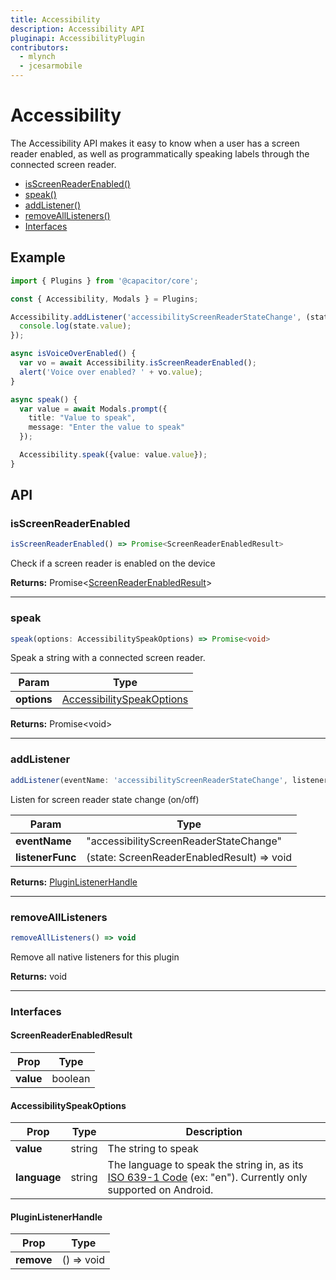 ```yaml
---
title: Accessibility
description: Accessibility API
pluginapi: AccessibilityPlugin
contributors:
  - mlynch
  - jcesarmobile
---
```


<plugin-platforms platforms="pwa,ios,android"></plugin-platforms>

# Accessibility

The Accessibility API makes it easy to know when a user has a screen reader enabled, as well as programmatically speaking
labels through the connected screen reader.

<!--DOCGEN_INDEX_START-->
* [isScreenReaderEnabled()](#isscreenreaderenabled)
* [speak()](#speak)
* [addListener()](#addlistener)
* [removeAllListeners()](#removealllisteners)
* [Interfaces](#interfaces)
<!--DOCGEN_INDEX_END-->

## Example

```typescript
import { Plugins } from '@capacitor/core';

const { Accessibility, Modals } = Plugins;

Accessibility.addListener('accessibilityScreenReaderStateChange', (state) => {
  console.log(state.value);
});

async isVoiceOverEnabled() {
  var vo = await Accessibility.isScreenReaderEnabled();
  alert('Voice over enabled? ' + vo.value);
}

async speak() {
  var value = await Modals.prompt({
    title: "Value to speak",
    message: "Enter the value to speak"
  });

  Accessibility.speak({value: value.value});
}
```

<!--DOCGEN_API_START-->
<!--Update the source file JSDoc comments and rerun docgen to update the docs below-->
## API

### isScreenReaderEnabled

```typescript
isScreenReaderEnabled() => Promise<ScreenReaderEnabledResult>
```

Check if a screen reader is enabled on the device

**Returns:** Promise&lt;[ScreenReaderEnabledResult](#screenreaderenabledresult)&gt;

--------------------


### speak

```typescript
speak(options: AccessibilitySpeakOptions) => Promise<void>
```

Speak a string with a connected screen reader.

| Param       | Type                                                    |
| ----------- | ------------------------------------------------------- |
| **options** | [AccessibilitySpeakOptions](#accessibilityspeakoptions) |

**Returns:** Promise&lt;void&gt;

--------------------


### addListener

```typescript
addListener(eventName: 'accessibilityScreenReaderStateChange', listenerFunc: ScreenReaderStateChangeCallback) => PluginListenerHandle
```

Listen for screen reader state change (on/off)

| Param            | Type                                       |
| ---------------- | ------------------------------------------ |
| **eventName**    | "accessibilityScreenReaderStateChange"     |
| **listenerFunc** | (state: ScreenReaderEnabledResult) => void |

**Returns:** [PluginListenerHandle](#pluginlistenerhandle)

--------------------


### removeAllListeners

```typescript
removeAllListeners() => void
```

Remove all native listeners for this plugin

**Returns:** void

--------------------


### Interfaces


#### ScreenReaderEnabledResult

| Prop      | Type    |
| --------- | ------- |
| **value** | boolean |


#### AccessibilitySpeakOptions

| Prop         | Type   | Description                                                                                                                                                             |
| ------------ | ------ | ----------------------------------------------------------------------------------------------------------------------------------------------------------------------- |
| **value**    | string | The string to speak                                                                                                                                                     |
| **language** | string | The language to speak the string in, as its [ISO 639-1 Code](https://www.loc.gov/standards/iso639-2/php/code_list.php) (ex: "en"). Currently only supported on Android. |


#### PluginListenerHandle

| Prop       | Type       |
| ---------- | ---------- |
| **remove** | () => void |


<!--DOCGEN_API_END-->
